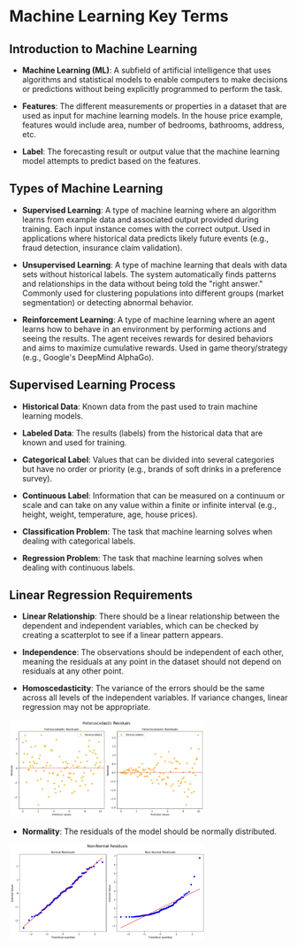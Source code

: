 # Machine Learning Key Terms

## Introduction to Machine Learning 

- **Machine Learning (ML)**: A subfield of artificial intelligence that uses algorithms and statistical models to enable computers to make decisions or predictions without being explicitly programmed to perform the task.

- **Features**: The different measurements or properties in a dataset that are used as input for machine learning models. In the house price example, features would include area, number of bedrooms, bathrooms, address, etc.

- **Label**: The forecasting result or output value that the machine learning model attempts to predict based on the features.

## Types of Machine Learning 

- **Supervised Learning**: A type of machine learning where an algorithm learns from example data and associated output provided during training. Each input instance comes with the correct output. Used in applications where historical data predicts likely future events (e.g., fraud detection, insurance claim validation).

- **Unsupervised Learning**: A type of machine learning that deals with data sets without historical labels. The system automatically finds patterns and relationships in the data without being told the "right answer." Commonly used for clustering populations into different groups (market segmentation) or detecting abnormal behavior.

- **Reinforcement Learning**: A type of machine learning where an agent learns how to behave in an environment by performing actions and seeing the results. The agent receives rewards for desired behaviors and aims to maximize cumulative rewards. Used in game theory/strategy (e.g., Google's DeepMind AlphaGo).

## Supervised Learning Process

- **Historical Data**: Known data from the past used to train machine learning models.

- **Labeled Data**: The results (labels) from the historical data that are known and used for training.

- **Categorical Label**: Values that can be divided into several categories but have no order or priority (e.g., brands of soft drinks in a preference survey).

- **Continuous Label**: Information that can be measured on a continuum or scale and can take on any value within a finite or infinite interval (e.g., height, weight, temperature, age, house prices).

- **Classification Problem**: The task that machine learning solves when dealing with categorical labels.

- **Regression Problem**: The task that machine learning solves when dealing with continuous labels.

## Linear Regression Requirements

- **Linear Relationship**: There should be a linear relationship between the dependent and independent variables, which can be checked by creating a scatterplot to see if a linear pattern appears.

- **Independence**: The observations should be independent of each other, meaning the residuals at any point in the dataset should not depend on residuals at any other point.

- **Homoscedasticity**: The variance of the errors should be the same across all levels of the independent variables. If variance changes, linear regression may not be appropriate.

<img src="residuals_hetero.jpg" style="width:70%"/>

- **Normality**: The residuals of the model should be normally distributed.
<img src="residuals_normal.jpg" style="width:70%" />

